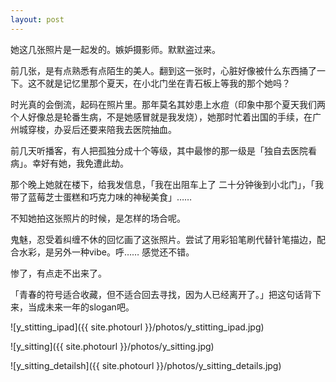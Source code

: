 ```yaml
---
layout: post
---
```


她这几张照片是一起发的。嫉妒摄影师。默默盗过来。

前几张，是有点熟悉有点陌生的美人。翻到这一张时，心脏好像被什么东西捅了一下。这不就是记忆里那个夏天，在小北门坐在青石板上等我的那个她吗？

时光真的会倒流，起码在照片里。那年莫名其妙患上水痘（印象中那个夏天我们两个人好像总是轮番生病，不是她感冒就是我发烧），她那时忙着出国的手续，在广州城穿梭，办妥后还要来陪我去医院抽血。

前几天听播客，有人把孤独分成十个等级，其中最惨的那一级是「独自去医院看病」。幸好有她，我免遭此劫。

那个晚上她就在楼下，给我发信息，「我在出阻车上了 二十分钟後到小北门」，「我带了蓝莓芝士蛋糕和巧克力味的神秘美食」……

不知她拍这张照片的时候，是怎样的场合呢。

鬼魅，忍受着纠缠不休的回忆画了这张照片。尝试了用彩铅笔刷代替针笔描边，配合水彩，是另外一种vibe。呼…… 感觉还不错。

惨了，有点走不出来了。

「青春的符号适合收藏，但不适合回去寻找，因为人已经离开了。」把这句话背下来，当成未来一年的slogan吧。

![y_stitting_ipad]({{ site.photourl }}/photos/y_stitting_ipad.jpg)

![y_sitting]({{ site.photourl }}/photos/y_sitting.jpg)

![y_sitting_detailsh]({{ site.photourl }}/photos/y_sitting_details.jpg)